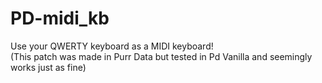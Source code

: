 # PD-midi_kb
 Use your QWERTY keyboard as a MIDI keyboard!  
 (This patch was made in Purr Data but tested in Pd Vanilla and seemingly works just as fine)
